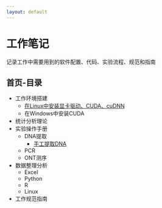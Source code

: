```yaml
---
layout: default
---
```


# 工作笔记
记录工作中需要用到的软件配置、代码、实验流程、规范和指南
## 首页-目录
- 工作环境搭建
  - [在Linux中安装显卡驱动、CUDA、cuDNN](work_env/Ubuntu_install_Nvidia_CUDA.md)
  - 在Windows中安装CUDA
- 统计分析理论
- 实验操作手册
  - DNA提取
    - [手工提取DNA](lab_protocol/manual_DNA_extraction.md)
  - PCR
  - ONT测序
- 数据整理分析
  - Excel
  - Python
  - R
  - Linux
- 工作规范指南
